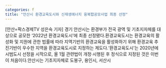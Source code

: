 ```yaml
---
categories: f
title: "안산시 환경교육도시와 신재생에너지 융복합공모사업 최종 선정"
---
```

[안산=팍스경제TV 성은숙 기자] 경기 안산시는 환경부가 전국 광역 및 기초지자체를 대상으로 공모한 &lsquo;2022년 환경교육도시&rsquo;에 최종 선정됐다.환경교육도시는 환경교육의 활성화 및 지원에 관한 법률에 따라 지역기반의 환경교육을 활성화하기 위해 환경교육 추진기반이 우수한 지역을 환경교육도시로 지정하는 제도다.&lsquo;환경교육도시&rsquo;는 2020년에 시범도시 선정을 시작으로, 올 1월 관련법이 개정&middot;시행된 후 정식으로 지정된 것은 이번이 처음이다.안산시는 기초지자체로 도봉구, 용인시, 서산시